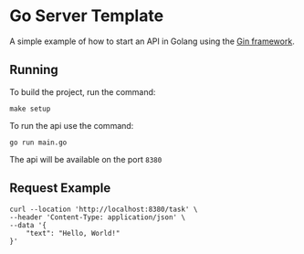 # Go Server Template

A simple example of how to start an API in Golang using the [Gin framework](https://gin-gonic.com/#td-block-1).

## Running

To build the project, run the command:

```
make setup
```

To run the api use the command:

```
go run main.go
```

The api will be available on the port `8380`

## Request Example

```
curl --location 'http://localhost:8380/task' \
--header 'Content-Type: application/json' \
--data '{
    "text": "Hello, World!"
}'
```
